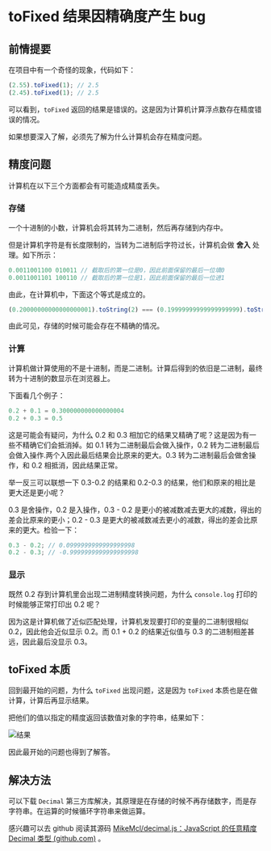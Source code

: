 # toFixed 结果因精确度产生 bug

## 前情提要

在项目中有一个奇怪的现象，代码如下：

```js
(2.55).toFixed(1); // 2.5
(2.45).toFixed(1); // 2.5
```

可以看到，`toFixed` 返回的结果是错误的。这是因为计算机计算浮点数存在精度错误的情况。

如果想要深入了解，必须先了解为什么计算机会存在精度问题。

## 精度问题

计算机在以下三个方面都会有可能造成精度丢失。

### 存储

一个十进制的小数，计算机会将其转为二进制，然后再存储到内存中。

但是计算机字符是有长度限制的，当转为二进制后字符过长，计算机会做 **舍入** 处理。如下所示：

```js
0.0011001100 010011 // 截取后的第一位是0，因此前面保留的最后一位填0
0.0011001101 100110 // 截取后的第一位是1，因此前面保留的最后一位进1
```

由此，在计算机中，下面这个等式是成立的。

```js
(0.20000000000000000001).toString(2) === (0.19999999999999999999).toString(2);
```

由此可见，存储的时候可能会存在不精确的情况。

### 计算

计算机做计算使用的不是十进制，而是二进制。计算后得到的依旧是二进制，最终转为十进制的数显示在浏览器上。

下面看几个例子：

```js
0.2 + 0.1 = 0.300000000000000004
0.2 + 0.3 = 0.5
```

这是可能会有疑问，为什么 0.2 和 0.3 相加它的结果又精确了呢？这是因为有一些不精确它们会抵消掉。如 0.1 转为二进制最后会做入操作，0.2 转为二进制最后会做入操作.两个入因此最后结果会比原来的更大。0.3 转为二进制最后会做舍操作，和 0.2 相抵消，因此结果正常。

举一反三可以联想一下 0.3-0.2 的结果和 0.2-0.3 的结果，他们和原来的相比是更大还是更小呢？

0.3 是舍操作，0.2 是入操作，0.3 - 0.2 是更小的被减数减去更大的减数，得出的差会比原来的更小；0.2 - 0.3 是更大的被减数减去更小的减数，得出的差会比原来的更大。检验一下：

```js
0.3 - 0.2; // 0.0999999999999999998
0.2 - 0.3; // -0.9999999999999999998
```

### 显示

既然 0.2 存到计算机里会出现二进制精度转换问题，为什么 `console.log` 打印的时候能够正常打印出 0.2 呢？

因为这是计算机做了近似匹配处理，计算机发现要打印的变量的二进制很相似 0.2，因此他会近似显示 0.2。而 0.1 + 0.2 的结果近似值与 0.3 的二进制相差甚远，因此最后没显示 0.3。

## toFixed 本质

回到最开始的问题，为什么 `toFixed` 出现问题，这是因为 `toFixed` 本质也是在做计算，计算后再显示结果。

把他们的值以指定的精度返回该数值对象的字符串，结果如下：

![结果](https://pic.imgdb.cn/item/65fb05449f345e8d038ff942.png)

因此最开始的问题也得到了解答。

## 解决方法

可以下载 `Decimal` 第三方库解决，其原理是在存储的时候不再存储数字，而是存字符串。在运算的时候循环字符串来做运算。

感兴趣可以去 github 阅读其源码 [MikeMcl/decimal.js：JavaScript 的任意精度 Decimal 类型 (github.com)](https://github.com/MikeMcl/decimal.js) 。
